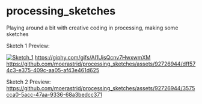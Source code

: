 # processing_sketches
Playing around a bit with creative coding in processing, making some sketches


Sketch 1 Preview:

[![Sketch_1](https://giphy.com/gifs/Al1UisQcnv7HwxwmXM)](https://giphy.com/gifs/Al1UisQcnv7HwxwmXM)
https://giphy.com/gifs/Al1UisQcnv7HwxwmXM
https://github.com/moerastrid/processing_sketches/assets/92726944/dff574c3-e375-409c-aa05-af43e461d625



Sketch 2 Preview:
https://github.com/moerastrid/processing_sketches/assets/92726944/3575cca0-5acc-47aa-9336-68a3bedcc371

